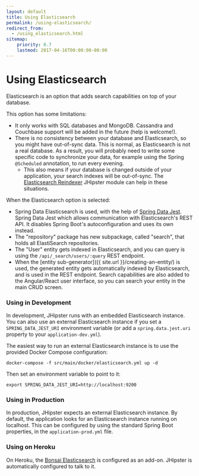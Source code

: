 ```yaml
---
layout: default
title: Using Elasticsearch
permalink: /using-elasticsearch/
redirect_from:
  - /using_elasticsearch.html
sitemap:
    priority: 0.7
    lastmod: 2017-04-16T00:00:00-00:00
---
```


# <i class="fa fa-search"></i> Using Elasticsearch

Elasticsearch is an option that adds search capabilities on top of your database.

This option has some limitations:

*   It only works with SQL databases and MongoDB. Cassandra and Couchbase support will be added in the future (help is welcome!).
*   There is no consistency between your database and Elasticsearch, so you might have out-of-sync data. This is normal, as Elasticsearch is not a real database. As a result, you will probably need to write some specific code to synchronize your data, for example using the Spring `@Scheduled` annotation, to run every evening.
    *   This also means if your database is changed outside of your application, your search indexes will be out-of-sync.  The [Elasticsearch Reindexer](http://jhipster.ddocs.cnmodules/marketplace/#/details/generator-jhipster-elasticsearch-reindexer) JHipster module can help in these situations.

When the Elasticsearch option is selected:

*   Spring Data Elasticsearch is used, with the help of [Spring Data Jest](https://github.com/VanRoy/spring-data-jest). Spring Data Jest which allows communication with Elasticsearch's REST API. It disables Spring Boot's autoconfiguration and uses its own instead.
*   The "repository" package has new subpackage, called "search", that holds all ElastiSearch repositories.
*   The "User" entity gets indexed in Elasticsearch, and you can query is using the `/api/_search/users/:query` REST endpoint.
*   When the [entity sub-generator]({{ site.url }}/creating-an-entity/) is used, the generated entity gets automatically indexed by Elasticsearch, and is used in the REST endpoint. Search capabilities are also added to the Angular/React user interface, so you can search your entity in the main CRUD screen.

### Using in Development

In development, JHipster runs with an embedded Elasticsearch instance. You can also use an external Elasticsearch instance if you set a `SPRING_DATA_JEST_URI` environment variable (or add a `spring.data.jest.uri` property to your `application-dev.yml`). 

The easiest way to run an external Elasticsearch instance is to use the provided Docker Compose configuration:

    docker-compose -f src/main/docker/elasticsearch.yml up -d
    
Then set an environment variable to point to it:

    export SPRING_DATA_JEST_URI=http://localhost:9200

### Using in Production

In production, JHipster expects an external Elasticsearch instance. By default, the application looks for an Elasticsearch instance running on localhost. This can be configured by using the standard Spring Boot properties, in the `application-prod.yml` file.

### Using on Heroku

On Heroku, the [Bonsai Elasticsearch](https://elements.heroku.com/addons/bonsai) is configured as an add-on. JHipster is automatically configured to talk to it. 
